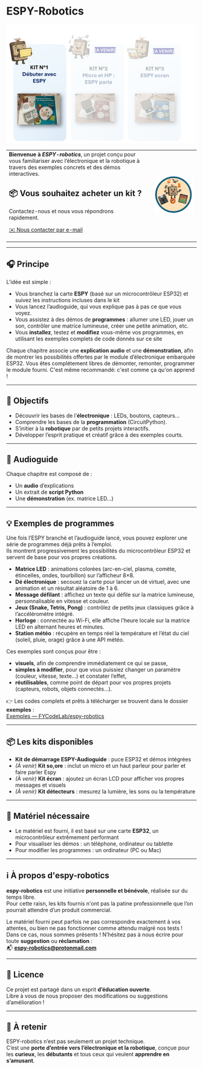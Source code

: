 # ESPY-Robotics


<p align="center">
  <a href="https://github.com/FYCodeLab/espy-robotics">
    <img src="https://raw.githubusercontent.com/FYCodeLab/espy-robotics/main/assets/espy%20kits.jpg" width="800">
  </a>
</p>


<table>
  <tr>
    <td style="padding-right:20px; vertical-align:middle;">
      <b>Bienvenue à <i>ESPY-robotics</i></b>, un projet conçu pour vous familiariser avec l’électronique et la robotique à travers des exemples concrets et des démos interactives.
 <h2>📦 Vous souhaitez acheter un kit&nbsp;?</h2>
  <p>Contactez-nous et nous vous répondrons rapidement.</p>

  <a class="btn"
     href="mailto:espy-robotics@protonmail.com?subject=Demande%20d%E2%80%99informations%20%E2%80%94%20kit%20ESPy%20Robotics&body=Bonjour%2C%0A%0AJe%20souhaite%20des%20informations%20sur%20le%20kit%20ESPy%20Robotics%20(prix%2C%20disponibilit%C3%A9%2C%20contenu).%0A%0ANom%20%3A%20%0AOrganisation%20%3A%20%0ABesoins%20%3A%20%0A%0AMerci.">
    ✉️ Nous contacter par e-mail
  </a>
    </td>
    <td style="vertical-align:middle;">
      <img src="https://github.com/FYCodeLab/espy-robotics/blob/main/assets/espysmall.png?raw=true" width="400">
    </td>
  </tr>
</table>



---

## 🎧 Principe

L’idée est simple :  
- Vous branchez la carte **ESPY** (basé sur un microcontrôleur ESP32) et suivez les instructions incluses dans le kit
- Vous lancez l’audioguide, qui vous explique pas à pas ce que vous voyez.  
- Vous assistez à des démos de **programmes** : allumer une LED, jouer un son, contrôler une matrice lumineuse, créer une petite animation, etc.
- Vous **installez**, testez et **modifiez** vous-même vos programmes, en utilisant les exemples complets  de code donnés sur ce site  

Chaque chapitre associe une **explication audio** et une **démonstration**, afin de montrer les possibilités offertes par le module d’électronique embarquée ESP32. Vous êtes complétement libres de démonter, remonter, programmer le module fourni. C'est même recommandé: c'est comme ça qu'on apprend !

---

## 🚀 Objectifs 

- Découvrir les bases de l’**électronique** : LEDs, boutons, capteurs...  
- Comprendre les bases de la **programmation** (CircuitPython).  
- S’initier à la **robotique** par de petits projets interactifs.  
- Développer l’esprit pratique et créatif grâce à des exemples courts.  

---

## 📂 Audioguide

Chaque chapitre est composé de :  
- Un **audio** d’explications  
- Un extrait de **script Python**  
- Une **démonstration** (ex. matrice LED...)  

---
## 💡 Exemples de programmes

Une fois l’ESPY branché et l’audioguide lancé, vous pouvez explorer une série de programmes déjà prêts à l’emploi.  
Ils montrent progressivement les possibilités du microcontrôleur ESP32 et servent de base pour vos propres créations.

- **Matrice LED** : animations colorées (arc-en-ciel, plasma, comète, étincelles, ondes, tourbillon) sur l’afficheur 8×8.  
- **Dé électronique** : secouez la carte pour lancer un dé virtuel, avec une animation et un résultat aléatoire de 1 à 6.  
- **Message défilant** : affichez un texte qui défile sur la matrice lumineuse, personnalisable en vitesse et couleur.  
- **Jeux (Snake, Tetris, Pong)** : contrôlez de petits jeux classiques grâce à l’accéléromètre intégré.  
- **Horloge** : connectée au Wi-Fi, elle affiche l’heure locale sur la matrice LED en alternant heures et minutes.  
- **Station météo** : récupère en temps réel la température et l’état du ciel (soleil, pluie, orage) grâce à une API météo.

Ces exemples sont conçus pour être :  
- **visuels**, afin de comprendre immédiatement ce qui se passe,  
- **simples à modifier**, pour que vous puissiez changer un paramètre (couleur, vitesse, texte…) et constater l’effet,  
- **réutilisables**, comme point de départ pour vos propres projets (capteurs, robots, objets connectés…).

👉 Les codes complets et prêts à télécharger se trouvent dans le dossier **exemples** :  
[Exemples — FYCodeLab/espy-robotics](https://github.com/FYCodeLab/espy-robotics/tree/main/exemples)


---

## 📦 Les kits disponibles

- **Kit de démarrage ESPY-Audioguide** : puce ESP32 et démos intégrées  
- *(À venir)* **Kit so,ore** : inclut un micro et un haut parleur pour parler et faire parler Espy
- *(À venir)* **Kit écran** : ajoutez un écran LCD pour afficher vos propres messages et visuels  
- *(À venir)* **Kit détecteurs** : mesurez la lumière, les sons ou la température  

---

## 🔧 Matériel nécessaire

- Le matériel est fourni, il est basé sur une carte **ESP32**, un microcontrôleur extrêmement performant 
- Pour visualiser les démos : un téléphone, ordinateur ou tablette  
- Pour modifier les programmes : un ordinateur (PC ou Mac)  

---

## ℹ️ À propos d'espy-robotics 

**espy-robotics** est une initiative **personnelle et bénévole**, réalisée sur du temps libre.  
Pour cette raisn, les kits fournis n'ont pas la patine professionnelle que l’on pourrait attendre d’un produit commercial.  

Le matériel fourni peut parfois ne pas correspondre exactement à vos attentes, ou bien ne pas fonctionner comme attendu malgré nos tests !  
Dans ce cas, nous sommes présents ! N’hésitez pas à nous écrire pour toute **suggestion** ou **réclamation** :  
📬 **espy-robotics@protonmail.com**

---

## 📜 Licence

Ce projet est partagé dans un esprit **d’éducation ouverte**.  
Libre à vous de nous proposer des modifications ou suggestions d’amélioration !  

---

## 🌟 À retenir

ESPY-robotics n’est pas seulement un projet technique.  
C’est une **porte d’entrée vers l’électronique et la robotique**, conçue pour les **curieux**, les **débutants** et tous ceux qui veulent **apprendre en s’amusant**.  
